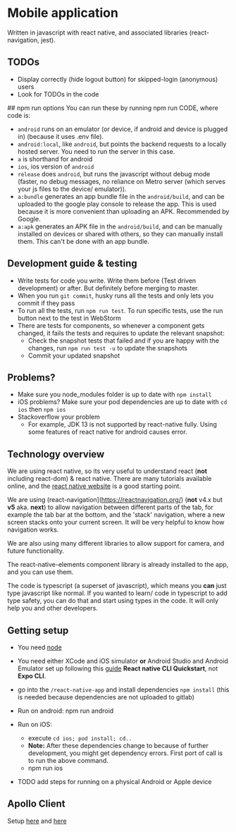 # Mobile application

Written in javascript with react native, and associated libraries (react-navigation, jest).

## TODOs
- Display correctly (hide logout button) for skipped-login (anonymous) users
- Look for TODOs in the code

## npm run options
You can run these by running npm run CODE, where code is:

- `android` runs on an emulator (or device, if android and device is plugged in) (because it uses .env file).
- `android:local`, like `android`, but points the backend requests to a locally hosted server. You need to run the server in this case.
- `a` is shorthand for android
- `ios`, ios version of `android`
- `release` does `android`, but runs the javascript without debug mode (faster, no debug messages, no reliance on Metro server (which serves your js files to the device/ emulator)).
- `a:bundle` generates an app bundle file in the `android/build`, and can be uploaded to the google play console to release the app. This is used because it is more convenient than uploading an APK. Recommended by Google.
- `a:apk` generates an APK file in the `android/build`, and can be manually installed on devices or shared with others, so they can manually install them. This can't be done with an app bundle.

## Development guide & testing

- Write tests for code you write. Write them before (Test driven development) or after. But definitely before merging to master.
- When you run `git commit`, husky runs all the tests and only lets you commit if they pass
- To run all the tests, run `npm run test`. To run specific tests, use the run button next to the test in WebStorm
- There are tests for components, so whenever a component gets changed, it fails the tests and requires to update the relevant snapshot:
  - Check the snapshot tests that failed and if you are happy with the changes, run `npm run test -u` to update the snapshots
  - Commit your updated snapshot

## Problems?

- Make sure you node_modules folder is up to date with `npm install`
- iOS problems? Make sure your pod dependencies are up to date with `cd ios` then `npm ios`
- Stackoverflow your problem
  - For example, JDK 13 is not supported by react-native fully. Using some features of react native for android causes error.

## Technology overview

We are using react native, so its very useful to understand react (**not** including react-dom) & react native. There are many tutorials available online, and the [react native website](https://facebook.github.io/react-native/) is a good starting point.

We are using (react-navigation](https://reactnavigation.org/) (**not** v4.x but **v5** aka. **next**) to allow navigation between different parts of the tab, for example the tab bar at the bottom, and the 'stack' navigation, where a new screen stacks onto your current screen. It will be very helpful to know how navigation works.

We are also using many different libraries to allow support for camera, and future functionality.

The react-native-elements component library is already installed to the app, and you can use them.

The code is typescript (a superset of javascript), which means you **can** just type javascript like normal. If you wanted to learn/ code in typescript to add type safety, you can do that and start using types in the code. It will only help you and other developers.

## Getting setup

- You need [node](http://nodejs.org/)
- You need either XCode and iOS simulator **or** Android Studio and Android Emulator set up following this [guide](https://facebook.github.io/react-native/docs/next/getting-started) **React native CLI Quickstart**, not **Expo CLI**.
- go into the `/react-native-app` and install dependencies `npm install` (this is needed because dependencies are not uploaded to gitlab)
- Run on android: npm run android
- Run on iOS:

  - execute `cd ios; pod install; cd..`
  - **Note:** After these dependencies change to because of further development, you might get dependency errors. First port of call is to run the above command.
  - npm run ios

- TODO add steps for running on a physical Android or Apple device

## Apollo Client

Setup [here](https://www.apollographql.com/docs/react/get-started/) and
[here](https://github.com/jaydenseric/apollo-upload-examples)
